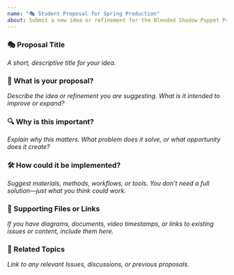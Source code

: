 ```yaml
---
name: "🎭 Student Proposal for Spring Production"
about: Submit a new idea or refinement for the Blended Shadow Puppet Production
---
```


### 🎭 Proposal Title
_A short, descriptive title for your idea._

### 🧠 What is your proposal?
_Describe the idea or refinement you are suggesting. What is it intended to improve or expand?_ 

### 🔍 Why is this important?
_Explain why this matters. What problem does it solve, or what opportunity does it create?_

### 🛠️ How could it be implemented?
_Suggest materials, methods, workflows, or tools. You don’t need a full solution—just what you think could work._

### 📁 Supporting Files or Links
_If you have diagrams, documents, video timestamps, or links to existing issues or content, include them here._

### 🧵 Related Topics
_Link to any relevant Issues, discussions, or previous proposals._
